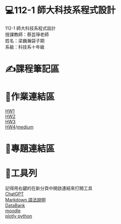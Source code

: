 # 💻112-1 師大科技系程式設計  
112-1 師大科技系程式設計  
授課教師：蔡芸琤老師  
姓名：梁巍瀚袋子期  
系級：科技系十年級
# ✍課程筆記區  
# 📑作業連結區
[HW1](https://colab.research.google.com/drive/1q3H2aZq0maaafe4PEK2AIdN0ZuqToEVd#scrollTo=XfIc4WGLKPV3)<br/>
[HW2](https://colab.research.google.com/drive/1q3H2aZq0maaafe4PEK2AIdN0ZuqToEVd#scrollTo=lIoWaU5HCmpB)<br/>
[HW3](https://colab.research.google.com/drive/1q3H2aZq0maaafe4PEK2AIdN0ZuqToEVd#scrollTo=kkJRhY9PI0V3)<br/>
[HW4](https://colab.research.google.com/drive/1q3H2aZq0maaafe4PEK2AIdN0ZuqToEVd#scrollTo=AsTShBe7THB7)/[medium](https://medium.com/@liangweihan93/%E6%96%87%E5%AD%97%E9%9B%B2%E8%A3%BD%E4%BD%9C-cff50efa16db)<br/>
# 📁專題連結區 
# 🔧工具列
記得用右鍵的在新分頁中開啟連結來打開工具<br/>
[ChatGPT](https://chat.openai.com/)<br/>
[Markdown 語法說明](https://markdown.tw/#img)<br/>
[DataBank](https://databank.worldbank.org/)<br/>
[moodle](https://moodle3.ntnu.edu.tw/course/view.php?id=35954)<br/>
[plotly python](https://plotly.com/python/)<br/>
